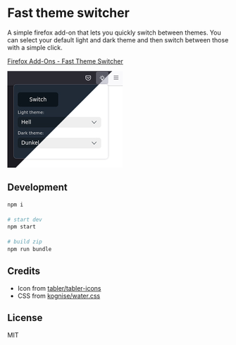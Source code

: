 # Fast theme switcher

A simple firefox add-on that lets you quickly switch between themes. You can select your default light and dark theme and then switch between those with a simple click.

[Firefox Add-Ons - Fast Theme Switcher](https://addons.mozilla.org/de/firefox/addon/fast-theme-switcher/)

![](docs/screen.jpg)

## Development

```sh
npm i

# start dev
npm start

# build zip
npm run bundle
```

## Credits

* Icon from [tabler/tabler-icons](https://github.com/tabler/tabler-icons)
* CSS from [kognise/water.css](https://github.com/kognise/water.css)

## License

MIT